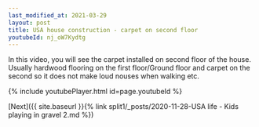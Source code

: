 ```yaml
---
last_modified_at: 2021-03-29
layout: post
title: USA house construction - carpet on second floor 
youtubeId: nj_oW7Kydtg
---
```

 
In this video, you will see the carpet installed on second floor of the house. Usually hardwood flooring on the first floor/Ground floor and carpet on the second so it does not make loud nouses when walking etc.
 
 
 


{% include youtubePlayer.html id=page.youtubeId %}
 
 
[Next]({{ site.baseurl }}{% link split1/_posts/2020-11-28-USA life - Kids playing in gravel 2.md %})
